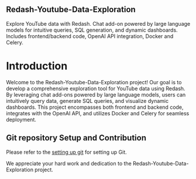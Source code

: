 ## Redash-Youtube-Data-Exploration

Explore YouTube data with Redash. Chat add-on powered by large language models for intuitive queries, SQL generation, and dynamic dashboards. Includes frontend/backend code, OpenAI API integration, Docker and Celery.

# Introduction
Welcome to the Redash-Youtube-Data-Exploration project! Our goal is to develop a comprehensive exploration tool for YouTube data using Redash. By leveraging chat add-ons powered by large language models, users can intuitively query data, generate SQL queries, and visualize dynamic dashboards. This project encompasses both frontend and backend code, integrates with the OpenAI API, and utilizes Docker and Celery for seamless deployment.

## Git  repository Setup and Contribution
Please refer to the [setting up git](installation.md) for  setting up Git.

We appreciate your hard work and dedication to the Redash-Youtube-Data-Exploration project. 